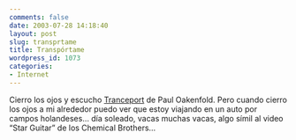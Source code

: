 ```yaml
---
comments: false
date: 2003-07-28 14:18:40
layout: post
slug: transprtame
title: Transpórtame
wordpress_id: 1073
categories:
- Internet
---
```


Cierro los ojos y escucho [Tranceport](http://www.amazon.com/exec/obidos/tg/detail/-/B00000DGZL/qid=1059394610/sr=8-1/ref=sr_8_1/002-3312132-3915264?v=glance&#38;s=music&#38;n=507846) de Paul Oakenfold. Pero cuando cierro los ojos a mi alrededor puedo ver que estoy viajando en un auto por campos holandeses… día soleado, vacas muchas vacas, algo símil al video “Star Guitar” de los Chemical Brothers…




 
